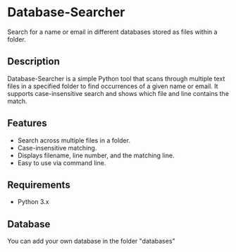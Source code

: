 # Database-Searcher

Search for a name or email in different databases stored as files within a folder.

## Description

Database-Searcher is a simple Python tool that scans through multiple text files in a specified folder to find occurrences of a given name or email. It supports case-insensitive search and shows which file and line contains the match.

## Features

- Search across multiple files in a folder.
- Case-insensitive matching.
- Displays filename, line number, and the matching line.
- Easy to use via command line.

## Requirements

- Python 3.x

## Database

You can add your own database in the folder "databases"
